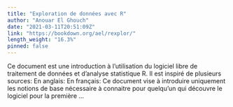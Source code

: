 ```yaml
---
title: "Exploration de données avec R"
author: "Anouar El Ghouch"
date: "2021-03-11T20:51:09Z"
link: "https://bookdown.org/ael/rexplor/"
length_weight: "16.3%"
pinned: false
---
```


Ce document est une introduction à l’utilisation du logiciel libre de traitement de données et d’analyse statistique R. Il est inspiré de plusieurs sources: En anglais: En français: Ce document vise à introduire uniquement les notions de base nécessaire à connaitre pour quelqu’un qui découvre le logiciel pour la première ...

